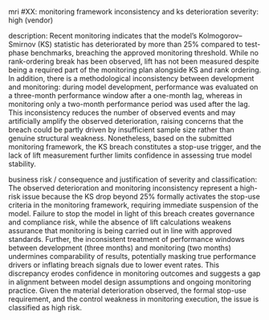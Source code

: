 
mri #XX: monitoring framework inconsistency and ks deterioration
severity: high (vendor)

description:
Recent monitoring indicates that the model’s Kolmogorov–Smirnov (KS) statistic has deteriorated by more than 25% compared to test-phase benchmarks, breaching the approved monitoring threshold. While no rank-ordering break has been observed, lift has not been measured despite being a required part of the monitoring plan alongside KS and rank ordering. In addition, there is a methodological inconsistency between development and monitoring: during model development, performance was evaluated on a three-month performance window after a one-month lag, whereas in monitoring only a two-month performance period was used after the lag. This inconsistency reduces the number of observed events and may artificially amplify the observed deterioration, raising concerns that the breach could be partly driven by insufficient sample size rather than genuine structural weakness. Nonetheless, based on the submitted monitoring framework, the KS breach constitutes a stop-use trigger, and the lack of lift measurement further limits confidence in assessing true model stability.

business risk / consequence and justification of severity and classification:
The observed deterioration and monitoring inconsistency represent a high-risk issue because the KS drop beyond 25% formally activates the stop-use criteria in the monitoring framework, requiring immediate suspension of the model. Failure to stop the model in light of this breach creates governance and compliance risk, while the absence of lift calculations weakens assurance that monitoring is being carried out in line with approved standards. Further, the inconsistent treatment of performance windows between development (three months) and monitoring (two months) undermines comparability of results, potentially masking true performance drivers or inflating breach signals due to lower event rates. This discrepancy erodes confidence in monitoring outcomes and suggests a gap in alignment between model design assumptions and ongoing monitoring practice. Given the material deterioration observed, the formal stop-use requirement, and the control weakness in monitoring execution, the issue is classified as high risk.
